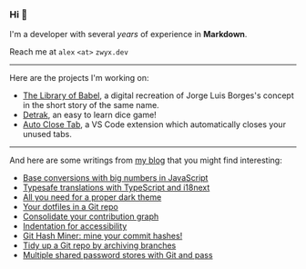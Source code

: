 ### Hi 👋

I'm a developer with several _years_ of experience in **Markdown**.

Reach me at `alex` `<at>` `zwyx.dev`

---

Here are the projects I'm working on:

- [The Library of Babel](https://babel.zwyx.dev), a digital recreation of Jorge Luis Borges's concept in the short story of the same name.
- [Detrak](https://detrak.net), an easy to learn dice game!
- [Auto Close Tab](https://marketplace.visualstudio.com/items?itemName=Zwyx.autoclosetabs), a VS Code extension which automatically closes your unused tabs.

---

And here are some writings from [my blog](https://zwyx.dev) that you might find interesting:

<!--START_SECTION:feed-->
- [Base conversions with big numbers in JavaScript](https://zwyx.dev/blog/base-conversions-with-big-numbers-in-javascript)
- [Typesafe translations with TypeScript and i18next](https://zwyx.dev/blog/typesafe-translations)
- [All you need for a proper dark theme](https://zwyx.dev/blog/proper-dark-theme)
- [Your dotfiles in a Git repo](https://zwyx.dev/blog/your-dotfiles-in-a-git-repo)
- [Consolidate your contribution graph](https://zwyx.dev/blog/own-contribution-graph)
- [Indentation for accessibility](https://zwyx.dev/blog/indentation-for-accessibility)
- [Git Hash Miner: mine your commit hashes!](https://zwyx.dev/blog/git-hash-miner)
- [Tidy up a Git repo by archiving branches](https://zwyx.dev/blog/archiving-git-branches)
- [Multiple shared password stores with Git and pass](https://zwyx.dev/blog/shared-password-stores)
<!--END_SECTION:feed-->
